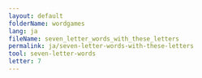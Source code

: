 ```yaml
---
layout: default
folderName: wordgames
lang: ja
fileName: seven_letter_words_with_these_letters
permalink: ja/seven-letter-words-with-these-letters
tool: seven-letter-words
letter: 7
---
```

